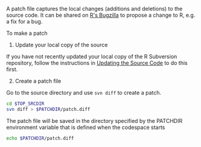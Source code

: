 A patch file captures the local changes (additions and deletions) to the source
code. It can be shared on [R's Bugzilla](https://bugs.r-project.org/) to propose
a change to R, e.g. a fix for a bug.

To make a patch

1) Update your local copy of the source

If you have not recently updated your local copy of the R Subversion repository,
follow the instructions in [Updating the Source Code](./update_source.md) to do
this first.

2) Create a patch file

Go to the source directory and use `svn diff` to create a patch.

```bash
cd $TOP_SRCDIR
svn diff > $PATCHDIR/patch.diff
```

The patch file will be saved in the directory specified by the PATCHDIR
environment variable that is defined when the codespace starts

```bash
echo $PATCHDIR/patch.diff
```
